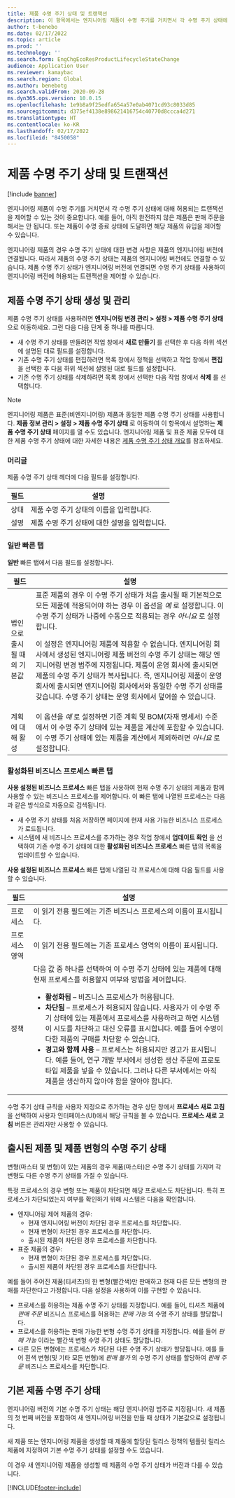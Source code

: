 ```yaml
---
title: 제품 수명 주기 상태 및 트랜잭션
description: 이 항목에서는 엔지니어링 제품이 수명 주기를 거치면서 각 수명 주기 상태에 대해 허용되는 트랜잭션을 제어하는 방법에 대해 설명합니다.
author: t-benebo
ms.date: 02/17/2022
ms.topic: article
ms.prod: ''
ms.technology: ''
ms.search.form: EngChgEcoResProductLifecycleStateChange
audience: Application User
ms.reviewer: kamaybac
ms.search.region: Global
ms.author: benebotg
ms.search.validFrom: 2020-09-28
ms.dyn365.ops.version: 10.0.15
ms.openlocfilehash: 1e9b8a9f25edfa654a57e0ab4071cd93c8033d85
ms.sourcegitcommit: d375ef4138e898621416754c40770d8ccca4d271
ms.translationtype: HT
ms.contentlocale: ko-KR
ms.lasthandoff: 02/17/2022
ms.locfileid: "8450058"
---
```

# <a name="product-lifecycle-states-and-transactions"></a>제품 수명 주기 상태 및 트랜잭션

[!include [banner](../includes/banner.md)]

엔지니어링 제품이 수명 주기를 거치면서 각 수명 주기 상태에 대해 허용되는 트랜잭션을 제어할 수 있는 것이 중요합니다. 예를 들어, 아직 완전하지 않은 제품은 판매 주문을 해서는 안 됩니다. 또는 제품이 수명 종료 상태에 도달하면 해당 제품의 유입을 제어할 수 있습니다.

엔지니어링 제품의 경우 수명 주기 상태에 대한 변경 사항은 제품의 엔지니어링 버전에 연결됩니다. 따라서 제품의 수명 주기 상태는 제품의 엔지니어링 버전에도 연결할 수 있습니다. 제품 수명 주기 상태가 엔지니어링 버전에 연결되면 수명 주기 상태를 사용하여 엔지니어링 버전에 허용되는 트랜잭션을 제어할 수 있습니다.

## <a name="create-and-manage-product-lifecycle-states"></a>제품 수명 주기 상태 생성 및 관리

제품 수명 주기 상태를 사용하려면 **엔지니어링 변경 관리 \> 설정 \> 제품 수명 주기 상태** 으로 이동하세요. 그런 다음 다음 단계 중 하나를 따릅니다.

- 새 수명 주기 상태를 만들려면 작업 창에서 **새로 만들기** 를 선택한 후 다음 하위 섹션에 설명된 대로 필드를 설정합니다.
- 기존 수명 주기 상태를 편집하려면 목록 창에서 정책을 선택하고 작업 창에서 **편집** 을 선택한 후 다음 하위 섹션에 설명된 대로 필드를 설정합니다.
- 기존 수명 주기 상태를 삭제하려면 목록 창에서 선택한 다음 작업 창에서 **삭제** 를 선택합니다.

> [!NOTE]
> 엔지니어링 제품은 표준(비엔지니어링) 제품과 동일한 제품 수명 주기 상태를 사용합니다. **제품 정보 관리 \> 설정 \> 제품 수명 주기 상태** 로 이동하여 이 항목에서 설명하는 **제품 수명 주기 상태** 페이지를 열 수도 있습니다. 엔지니어링 제품 및 표준 제품 모두에 대한 제품 수명 주기 상태에 대한 자세한 내용은 [제품 수명 주기 상태 개요](../pim/product-lifecycle.md)를 참조하세요.

### <a name="header"></a>머리글

제품 수명 주기 상태 헤더에 다음 필드를 설정합니다.

| 필드 | 설명 |
|---|---|
| 상태 | 제품 수명 주기 상태의 이름을 입력합니다. |
| 설명 | 제품 수명 주기 상태에 대한 설명을 입력합니다. |

### <a name="general-fasttab"></a>일반 빠른 탭

**일반** 빠른 탭에서 다음 필드를 설정합니다.

| 필드 | 설명 |
|---|---|
| 법인으로 출시될 때의 기본값 | 표준 제품의 경우 이 수명 주기 상태가 처음 출시될 때 기본적으로 모든 제품에 적용되어야 하는 경우 이 옵션을 *예* 로 설정합니다. 이 수명 주기 상태가 나중에 수동으로 적용되는 경우 *아니요* 로 설정합니다.<p>이 설정은 엔지니어링 제품에 적용할 수 없습니다. 엔지니어링 회사에서 생성된 엔지니어링 제품 버전의 수명 주기 상태는 해당 엔지니어링 변경 범주에 지정됩니다. 제품이 운영 회사에 출시되면 제품의 수명 주기 상태가 복사됩니다. 즉, 엔지니어링 제품이 운영 회사에 출시되면 엔지니어링 회사에서와 동일한 수명 주기 상태를 갖습니다. 수명 주기 상태는 운영 회사에서 덮어쓸 수 있습니다.</p> |
| 계획에 대해 활성 | 이 옵션을 *예* 로 설정하면 기준 계획 및 BOM(자재 명세서) 수준에서 이 수명 주기 상태에 있는 제품을 계산에 포함할 수 있습니다. 이 수명 주기 상태에 있는 제품을 계산에서 제외하려면 *아니요* 로 설정합니다. |

### <a name="enabled-business-processes-fasttab"></a>활성화된 비즈니스 프로세스 빠른 탭

**사용 설정된 비즈니스 프로세스** 빠른 탭을 사용하여 현재 수명 주기 상태의 제품과 함께 사용할 수 있는 비즈니스 프로세스를 제어합니다. 이 빠른 탭에 나열된 프로세스는 다음과 같은 방식으로 자동으로 검색됩니다.

- 새 수명 주기 상태를 처음 저장하면 페이지에 현재 사용 가능한 비즈니스 프로세스가 로드됩니다.
- 시스템에 새 비즈니스 프로세스를 추가하는 경우 작업 창에서 **업데이트 확인** 을 선택하여 기존 수명 주기 상태에 대한 **활성화된 비즈니스 프로세스** 빠른 탭의 목록을 업데이트할 수 있습니다.

**사용 설정된 비즈니스 프로세스** 빠른 탭에 나열된 각 프로세스에 대해 다음 필드를 사용할 수 있습니다.

| 필드 | 설명 |
|---|---|
| 프로세스 | 이 읽기 전용 필드에는 기존 비즈니스 프로세스의 이름이 표시됩니다. |
| 프로세스 영역 | 이 읽기 전용 필드에는 기존 프로세스 영역의 이름이 표시됩니다. |
| 정책 | 다음 값 중 하나를 선택하여 이 수명 주기 상태에 있는 제품에 대해 현재 프로세스를 허용할지 여부와 방법을 제어합니다.<ul><li>**활성화됨** – 비즈니스 프로세스가 허용됩니다.</li><li>**차단됨** – 프로세스가 허용되지 않습니다. 사용자가 이 수명 주기 상태에 있는 제품에서 프로세스를 사용하려고 하면 시스템이 시도를 차단하고 대신 오류를 표시합니다. 예를 들어 수명이 다한 제품의 구매를 차단할 수 있습니다.</li><li>**경고와 함께 사용** – 프로세스는 허용되지만 경고가 표시됩니다. 예를 들어, 연구 개발 부서에서 생성한 생산 주문에 프로토타입 제품을 넣을 수 있습니다. 그러나 다른 부서에서는 아직 제품을 생산하지 않아야 함을 알아야 합니다.</li></ul> |

수명 주기 상태 규칙을 사용자 지정으로 추가하는 경우 상단 창에서 **프로세스 새로 고침** 을 선택하여 사용자 인터페이스(UI)에서 해당 규칙을 볼 수 있습니다. **프로세스 새로 고침** 버튼은 관리자만 사용할 수 있습니다.

## <a name="lifecycle-states-for-released-products-and-product-variants"></a>출시된 제품 및 제품 변형의 수명 주기 상태

변형(마스터 및 변형)이 있는 제품의 경우 제품(마스터)은 수명 주기 상태를 가지며 각 변형도 다른 수명 주기 상태를 가질 수 있습니다.

특정 프로세스의 경우 변형 또는 제품이 차단되면 해당 프로세스도 차단됩니다. 특히 프로세스가 차단되었는지 여부를 확인하기 위해 시스템은 다음을 확인합니다.

- 엔지니어링 제어 제품의 경우:
  - 현재 엔지니어링 버전이 차단된 경우 프로세스를 차단합니다.
  - 현재 변형이 차단된 경우 프로세스를 차단합니다.
  - 출시된 제품이 차단된 경우 프로세스를 차단합니다.
- 표준 제품의 경우:
  - 현재 변형이 차단된 경우 프로세스를 차단합니다.
  - 출시된 제품이 차단된 경우 프로세스를 차단합니다.

예를 들어 주어진 제품(티셔츠)의 한 변형(빨간색)만 판매하고 현재 다른 모든 변형의 판매를 차단한다고 가정합니다. 다음 설정을 사용하여 이를 구현할 수 있습니다.

- 프로세스를 허용하는 제품 수명 주기 상태를 지정합니다. 예를 들어, 티셔츠 제품에 *판매 주문* 비즈니스 프로세스를 허용하는 *판매 가능* 의 수명 주기 상태를 할당합니다.
- 프로세스를 허용하는 판매 가능한 변형 수명 주기 상태를 지정합니다. 예를 들어 *판매 가능* 이라는 빨간색 변형 수명 주기 상태도 할당합니다.
- 다른 모든 변형에는 프로세스가 차단된 다른 수명 주기 상태가 할당됩니다. 예를 들어 흰색 변형(및 기타 모든 변형)에 *판매 불가* 의 수명 주기 상태를 할당하여 *판매 주문* 비즈니스 프로세스를 차단합니다.

## <a name="default-product-lifecycle-states"></a>기본 제품 수명 주기 상태

엔지니어링 버전의 기본 수명 주기 상태는 해당 엔지니어링 범주로 지정됩니다. 새 제품의 첫 번째 버전을 포함하여 새 엔지니어링 버전을 만들 때 상태가 기본값으로 설정됩니다.

새 제품 또는 엔지니어링 제품을 생성할 때 제품에 할당된 릴리스 정책의 템플릿 릴리스 제품에 지정하여 기본 수명 주기 상태를 설정할 수도 있습니다.

이 경우 새 엔지니어링 제품을 생성할 때 제품의 수명 주기 상태가 버전과 다를 수 있습니다.

[!INCLUDE[footer-include](../../includes/footer-banner.md)]
